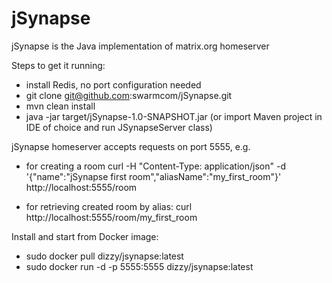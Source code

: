 # jSynapse
jSynapse is the Java implementation of matrix.org homeserver

Steps to get it running:
- install Redis, no port configuration needed
- git clone git@github.com:swarmcom/jSynapse.git
- mvn clean install
- java -jar target/jSynapse-1.0-SNAPSHOT.jar
(or import Maven project in IDE of choice and run JSynapseServer class)

jSynapse homeserver accepts requests on port 5555,
e.g.
- for creating a room
curl -H "Content-Type: application/json" -d '{"name":"jSynapse first room","aliasName":"my_first_room"}' http://localhost:5555/room

- for retrieving created room by alias:
curl http://localhost:5555/room/my_first_room

Install and start from Docker image:
- sudo docker pull dizzy/jsynapse:latest
- sudo docker run -d -p 5555:5555 dizzy/jsynapse:latest
